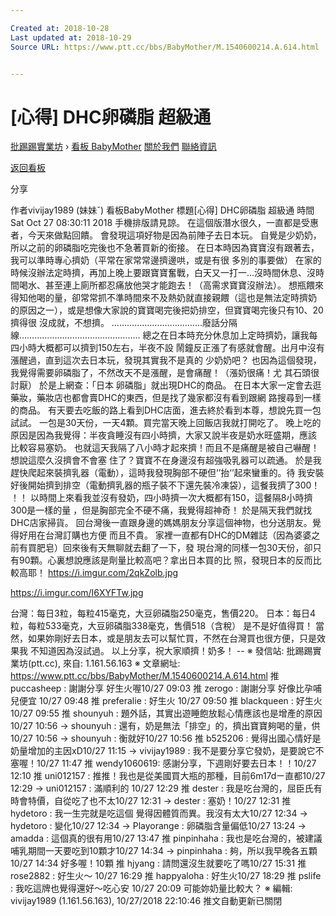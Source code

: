 ```yaml
---

Created at: 2018-10-28
Last updated at: 2018-10-29
Source URL: https://www.ptt.cc/bbs/BabyMother/M.1540600214.A.614.html


---
```


# [心得] DHC卵磷脂 超級通


[批踢踢實業坊](https://www.ptt.cc/bbs/) › [看板 BabyMother](https://www.ptt.cc/bbs/BabyMother/index.html) [關於我們](https://www.ptt.cc/about.html) [聯絡資訊](https://www.ptt.cc/contact.html)

[返回看板](https://www.ptt.cc/bbs/BabyMother/index.html)

分享

作者vivijay1989 (妹妹ˇ)
看板BabyMother
標題\[心得\] DHC卵磷脂 超級通
時間Sat Oct 27 08:30:11 2018
手機排版請見諒。 在這個版潛水很久，一直都是受惠者，今天來做點回饋。 會發現這項好物是因為前陣子去日本玩。 自覺是少奶奶，所以之前的卵磷脂吃完後也不急著買新的銜接。 在日本時因為寶寶沒有跟著去，我可以準時專心擠奶（平常在家常常邊擠邊哄，或是有很 多別的事要做） 在家的時候沒辦法定時擠，再加上晚上要跟寶寶奮戰，白天又一打一…沒時間休息、沒時 間喝水、甚至連上廁所都忍痛放他哭才能跑去！（高需求寶寶沒辦法）。 想瓶餵來得知他喝的量，卻常常抓不準時間來不及熱奶就直接親餵（這也是無法定時擠奶 的原因之一），或是想像大家說的寶寶喝完後把奶排空，但寶寶喝完後只有10、20擠得很 沒成就，不想擠。 ………………………………廢話分隔線………………………………………… 總之在日本時充分休息加上定時擠奶，讓我每四小時大概都可以擠到150左右，半夜不設 鬧鐘反正漲了有感就會醒。出月中沒有漲醒過，直到這次去日本玩，發現其實我不是真的 少奶奶吧？ 也因為這個發現，我覺得需要卵磷脂了，不然改天不是漲醒，是會痛醒！（漲奶很痛！尤 其石頭很討厭） 於是上網查：「日本 卵磷脂」就出現DHC的商品。 在日本大家一定會去逛藥妝，藥妝店也都會賣DHC的東西，但是找了幾家都沒有看到跟網 路搜尋到一樣的商品。 有天要去吃飯的路上看到DHC店面，進去終於看到本尊，想說先買一包試試。 一包是30天份，一天4顆。買完當天晚上回飯店我就打開吃了。 晚上吃的原因是因為我覺得：半夜貪睡沒有四小時擠，大家又說半夜是奶水旺盛期，應該 比較容易塞奶。 也就這天我隔了八小時才起來擠！而且不是痛醒是被自己嚇醒！想說這麼久沒擠會不會塞 住了？寶寶不在身邊沒有超強吸乳器可以疏通。 於是我趕快爬起來裝擠乳器（電動），這時我發現胸部不硬但‘’抬‘’起來蠻重的。待 我安裝好後開始擠到排空（電動擠乳器的瓶子裝不下還先裝冷凍袋），這餐我擠了300！ ！！ 以時間上來看我並沒有發奶，四小時擠一次大概都有150，這餐隔8小時擠300是一樣的量 ，但是胸部完全不硬不痛，我覺得超神奇！ 於是隔天我們就找DHC店家掃貨。 回台灣後一直跟身邊的媽媽朋友分享這個神物，也分送朋友。覺得好用在台灣訂購也方便 而且不貴。 家裡一直都有DHC的DM雜誌（因為婆婆之前有買肥皂）回來後有天無聊就去翻了一下，發 現台灣的同樣一包30天份，卻只有90顆。心裏想說應該是劑量比較高吧？拿出日本買的比 照，發現日本的反而比較高耶！ <https://i.imgur.com/2qkZolb.jpg>

<https://i.imgur.com/I6XYFTw.jpg>

台灣：每日3粒，每粒415毫克，大豆卵磷脂250毫克，售價220。 日本：每日4粒，每粒533毫克，大豆卵磷脂338毫克，售價518（含稅） 是不是好值得買！ 當然，如果妳剛好去日本，或是朋友去可以幫忙買，不然在台灣買也很方便，只是效果我 不知道因為沒試過。 以上分享，祝大家順擠！奶多！ -- ※ 發信站: 批踢踢實業坊(ptt.cc), 來自: 1.161.56.163 ※ 文章網址: <https://www.ptt.cc/bbs/BabyMother/M.1540600214.A.614.html>
推 puccasheep : 謝謝分享 好生火喔10/27 09:03
推 zerogo : 謝謝分享 好像比孕哺兒便宜 10/27 09:48
推 preferalie : 好生火 10/27 09:50
推 blackqueen : 好生火10/27 09:55
推 shounyuh : 題外話，其實出遊睡飽放鬆心情應該也是增產的原因10/27 10:56
→ shounyuh : 還有，奶是無法「排空」的，擠出寶寶夠喝的量，供10/27 10:56
→ shounyuh : 衡就好10/27 10:56
推 b525206 : 覺得出國心情好是奶量增加的主因xD10/27 11:15
→ vivijay1989 : 我不是要分享它發奶，是要說它不塞喔！10/27 11:47
推 wendy1060619: 感謝分享，下週剛好要去日本！！10/27 12:10
推 uni012157 : 推推！我也是從美國買大瓶的那種，目前6m17dㄧ直都10/27 12:29
→ uni012157 : 滿順利的 10/27 12:29
推 dester : 我是吃台灣的，屈臣氏有時會特價，自從吃了也不太10/27 12:31
→ dester : 塞奶！10/27 12:31
推 hydetoro : 我一生完就是吃這個 覺得因體質而異。我沒有太大10/27 12:34
→ hydetoro : 變化10/27 12:34
→ Playorange : 卵磷脂含量偏低10/27 13:24
→ amadda : 這個真的很有用10/27 13:47
推 pinpinhaha : 我也是吃台灣的，被建議哺乳期間一天要吃到10顆才10/27 14:34
→ pinpinhaha : 夠，所以我早晚各五顆10/27 14:34
好多喔！10顆
推 hjyang : 請問還沒生就要吃了嗎10/27 15:31
推 rose2882 : 好生火～ 10/27 16:29
推 happyaloha : 好生火10/27 18:29
推 pslife : 我吃這牌也覺得還好～吃心安
10/27 20:09 可能妳奶量比較大？ ※ 編輯: vivijay1989 (1.161.56.163), 10/27/2018 22:10:46
推文自動更新已關閉

